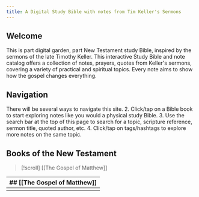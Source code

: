 ```yaml
---
title: A Digital Study Bible with notes from Tim Keller's Sermons
---
```

## Welcome
This is part digital garden, part New Testament study Bible, inspired by the sermons of the late Timothy Keller. This interactive Study Bible and note catalog offers a collection of notes, prayers, quotes from Keller's sermons, covering a variety of practical and spiritual topics. Every note aims to show how the gospel changes everything. 

## Navigation
There will be several ways to navigate this site. 
2. Click/tap on a Bible book to start exploring notes like you would a physical study Bible. 
3. Use the search bar at the top of this page to search for a topic, scripture reference, sermon title, quoted author, etc. 
4. Click/tap on tags/hashtags to explore more notes on the same topic.

## Books of the New Testament

> [!scroll] [[The Gospel of Matthew]]


| ## [[The Gospel of Matthew]] |
| ---------------------------- |
|                              |
